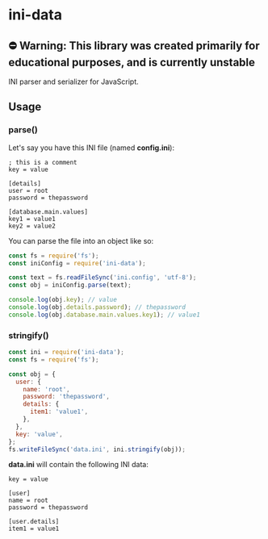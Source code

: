 # ini-data

## ⛔️ **Warning**: This library was created primarily for educational purposes, and is currently unstable

INI parser and serializer for JavaScript.

## Usage

### parse()

Let's say you have this INI file (named **config.ini**):

```
; this is a comment
key = value

[details]
user = root
password = thepassword

[database.main.values]
key1 = value1
key2 = value2
```

You can parse the file into an object like so:

```javascript
const fs = require('fs');
const iniConfig = require('ini-data');

const text = fs.readFileSync('ini.config', 'utf-8');
const obj = iniConfig.parse(text);

console.log(obj.key); // value
console.log(obj.details.password); // thepassword
console.log(obj.database.main.values.key1); // value1
```

### stringify()

```javascript
const ini = require('ini-data');
const fs = require('fs');

const obj = {
  user: {
    name: 'root',
    password: 'thepassword',
    details: {
      item1: 'value1',
    },
  },
  key: 'value',
};
fs.writeFileSync('data.ini', ini.stringify(obj));
```

**data.ini** will contain the following INI data:

```
key = value

[user]
name = root
password = thepassword

[user.details]
item1 = value1
```
